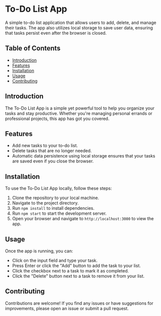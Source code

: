 # To-Do List App

A simple to-do list application that allows users to add, delete, and manage their tasks. The app also utilizes local storage to save user data, ensuring that tasks persist even after the browser is closed.

## Table of Contents

- [Introduction](#introduction)
- [Features](#features)
- [Installation](#installation)
- [Usage](#usage)
- [Contributing](#contributing)

## Introduction

The To-Do List App is a simple yet powerful tool to help you organize your tasks and stay productive. Whether you're managing personal errands or professional projects, this app has got you covered.

## Features

- Add new tasks to your to-do list.
- Delete tasks that are no longer needed.
- Automatic data persistence using local storage ensures that your tasks are saved even if you close the browser.

## Installation

To use the To-Do List App locally, follow these steps:

1. Clone the repository to your local machine.
2. Navigate to the project directory.
3. Run `npm install` to install dependencies.
4. Run `npm start` to start the development server.
5. Open your browser and navigate to `http://localhost:3000` to view the app.

## Usage

Once the app is running, you can:

- Click on the input field and type your task.
- Press Enter or click the "Add" button to add the task to your list.
- Click the checkbox next to a task to mark it as completed.
- Click the "Delete" button next to a task to remove it from your list.

## Contributing

Contributions are welcome! If you find any issues or have suggestions for improvements, please open an issue or submit a pull request.
